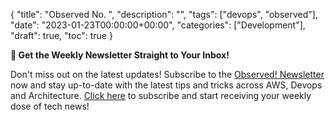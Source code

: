 {
    "title": "Observed No. ",
    "description": "",
    "tags": ["devops", "observed"],
    "date": "2023-01-23T00:00:00+00:00",
    "categories": ["Development"],
    "draft": true,
    "toc": true
}



**📣 Get the Weekly Newsletter Straight to Your Inbox!**

Don't miss out on the latest updates! Subscribe to the [Observed! Newsletter](https://news.codewithstu.tv) now and stay up-to-date with the latest tips and tricks across AWS, Devops and Architecture. [Click here](https://news.codewithstu.tv) to subscribe and start receiving your weekly dose of tech news!